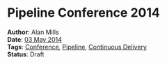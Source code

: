 Pipeline Conference 2014
========================
**Author**: Alan Mills  
**Date**: [03 May 2014](/blog/history/2014-05.md)   
**Tags**: [Conference](/blog/categories/conference.md), [Pipeline](/blog/categories/pipeline.md), [Continuous Delivery](/blog/categories/continuous-delivery.md)  
**Status**: Draft
